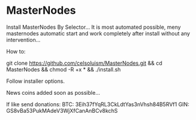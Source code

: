 # MasterNodes

Install MasterNodes By Selector... It is most automated possible, meny masternodes automatic start and work completely after install without any intervention...

How to:

git clone https://github.com/celsoluism/MasterNodes.git && cd MasterNodes && chmod -R +x * && ./install.sh

   Follow installer options.

News coins added soon as possible...

If like send donations:
BTC: 3Eih37fYqRL3CkLdtYas3nVhsh84B5RVf1
GIN: GS8vBa53PukMAdeV3WjXfCanAnBCv8kchS
